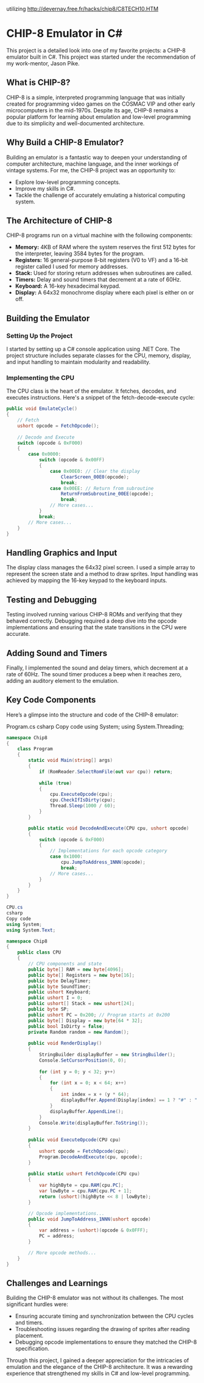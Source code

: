 utilizing http://devernay.free.fr/hacks/chip8/C8TECH10.HTM

# CHIP-8 Emulator in C#

This project is a detailed look into one of my favorite projects: a CHIP-8 emulator built in C#. This project was started under the recommendation of my work-mentor, Jason Pike.

## What is CHIP-8?

CHIP-8 is a simple, interpreted programming language that was initially created for programming video games on the COSMAC VIP and other early microcomputers in the mid-1970s. Despite its age, CHIP-8 remains a popular platform for learning about emulation and low-level programming due to its simplicity and well-documented architecture.

## Why Build a CHIP-8 Emulator?

Building an emulator is a fantastic way to deepen your understanding of computer architecture, machine language, and the inner workings of vintage systems. For me, the CHIP-8 project was an opportunity to:
- Explore low-level programming concepts.
- Improve my skills in C#.
- Tackle the challenge of accurately emulating a historical computing system.

## The Architecture of CHIP-8

CHIP-8 programs run on a virtual machine with the following components:
- **Memory:** 4KB of RAM where the system reserves the first 512 bytes for the interpreter, leaving 3584 bytes for the program.
- **Registers:** 16 general-purpose 8-bit registers (V0 to VF) and a 16-bit register called I used for memory addresses.
- **Stack:** Used for storing return addresses when subroutines are called.
- **Timers:** Delay and sound timers that decrement at a rate of 60Hz.
- **Keyboard:** A 16-key hexadecimal keypad.
- **Display:** A 64x32 monochrome display where each pixel is either on or off.

## Building the Emulator

### Setting Up the Project

I started by setting up a C# console application using .NET Core. The project structure includes separate classes for the CPU, memory, display, and input handling to maintain modularity and readability.

### Implementing the CPU

The CPU class is the heart of the emulator. It fetches, decodes, and executes instructions. Here's a snippet of the fetch-decode-execute cycle:

```csharp
public void EmulateCycle()
{
    // Fetch
    ushort opcode = FetchOpcode();
    
    // Decode and Execute
    switch (opcode & 0xF000)
    {
        case 0x0000:
            switch (opcode & 0x00FF)
            {
                case 0x00E0: // Clear the display
                    ClearScreen_00E0(opcode);
                    break;
                case 0x00EE: // Return from subroutine
                    ReturnFromSubroutine_00EE(opcode);
                    break;
                // More cases...
            }
            break;
        // More cases...
    }
}
```

## Handling Graphics and Input
The display class manages the 64x32 pixel screen. I used a simple array to represent the screen state and a method to draw sprites. Input handling was achieved by mapping the 16-key keypad to the keyboard inputs.

## Testing and Debugging
Testing involved running various CHIP-8 ROMs and verifying that they behaved correctly. Debugging required a deep dive into the opcode implementations and ensuring that the state transitions in the CPU were accurate.

## Adding Sound and Timers
Finally, I implemented the sound and delay timers, which decrement at a rate of 60Hz. The sound timer produces a beep when it reaches zero, adding an auditory element to the emulation.

## Key Code Components
Here’s a glimpse into the structure and code of the CHIP-8 emulator:

Program.cs
csharp
Copy code
using System;
using System.Threading;

```csharp
namespace Chip8
{
    class Program
    {
        static void Main(string[] args)
        {
            if (RomReader.SelectRomFile(out var cpu)) return;
            
            while (true)
            {
                cpu.ExecuteOpcode(cpu);
                cpu.CheckIfIsDirty(cpu);
                Thread.Sleep(1000 / 60);
            }
        }

        public static void DecodeAndExecute(CPU cpu, ushort opcode)
        {
            switch (opcode & 0xF000)
            {
                // Implementations for each opcode category
                case 0x1000:
                    cpu.JumpToAddress_1NNN(opcode);
                    break;
                // More cases...
            }
        }
    }
}
```
```csharp
CPU.cs
csharp
Copy code
using System;
using System.Text;

namespace Chip8
{
    public class CPU
    {
        // CPU components and state
        public byte[] RAM = new byte[4096];
        public byte[] Registers = new byte[16];
        public byte DelayTimer;
        public byte SoundTimer;
        public ushort Keyboard;
        public ushort I = 0;
        public ushort[] Stack = new ushort[24];
        public byte SP;
        public ushort PC = 0x200; // Program starts at 0x200
        public byte[] Display = new byte[64 * 32];
        public bool IsDirty = false;
        private Random random = new Random();
        
        public void RenderDisplay()
        {
            StringBuilder displayBuffer = new StringBuilder();
            Console.SetCursorPosition(0, 0);  
    
            for (int y = 0; y < 32; y++) 
            {
                for (int x = 0; x < 64; x++) 
                {
                    int index = x + (y * 64); 
                    displayBuffer.Append(Display[index] == 1 ? "#" : "."); 
                }
                displayBuffer.AppendLine(); 
            }
            Console.Write(displayBuffer.ToString());  
        }
        
        public void ExecuteOpcode(CPU cpu)
        {
            ushort opcode = FetchOpcode(cpu);
            Program.DecodeAndExecute(cpu, opcode);
        }
        
        public static ushort FetchOpcode(CPU cpu)
        {
            var highByte = cpu.RAM[cpu.PC];
            var lowByte = cpu.RAM[cpu.PC + 1];
            return (ushort)(highByte << 8 | lowByte);
        }

        // Opcode implementations...
        public void JumpToAddress_1NNN(ushort opcode)
        {
            var address = (ushort)(opcode & 0x0FFF);
            PC = address;
        }

        // More opcode methods...
    }
}
```

## Challenges and Learnings
Building the CHIP-8 emulator was not without its challenges. The most significant hurdles were:

- Ensuring accurate timing and synchronization between the CPU cycles and timers.
- Troubleshooting issues regarding the drawing of sprites after reading placement.
- Debugging opcode implementations to ensure they matched the CHIP-8 specification.

Through this project, I gained a deeper appreciation for the intricacies of emulation and the elegance of the CHIP-8 architecture. It was a rewarding experience that strengthened my skills in C# and low-level programming.
